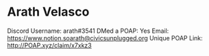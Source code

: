 # Arath Velasco

Discord Username: arath#3541
DMed a POAP: Yes
Email: https://www.notion.soarath@civicsunplugged.org
Unique POAP Link: http://POAP.xyz/claim/x7xkz3